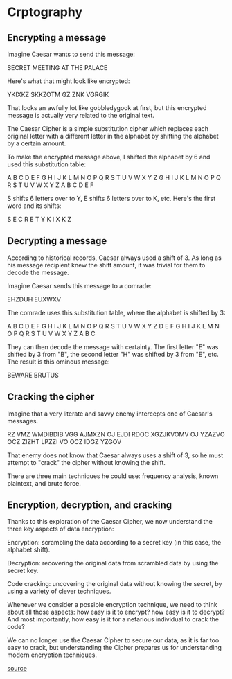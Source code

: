 # Crptography

## Encrypting a message

Imagine Caesar wants to send this message:

SECRET MEETING AT THE PALACE

Here's what that might look like encrypted:

YKIXKZ SKKZOTM GZ ZNK VGRGIK

That looks an awfully lot like gobbledygook at first, but this encrypted message is actually very related to the original text.

The Caesar Cipher is a simple substitution cipher which replaces each original letter with a different letter in the alphabet by shifting the alphabet by a certain amount.

To make the encrypted message above, I shifted the alphabet by 6 and used this substitution table:

A	B	C	D	E	F	G	H	I	J	K	L	M	N	O	P	Q	R	S	T	U	V	W	X	Y	Z
G	H	I	J	K	L	M	N	O	P	Q	R	S	T	U	V	W	X	Y	Z	A	B	C	D	E	F

S shifts 6 letters over to Y, E shifts 6 letters over to K, etc. Here's the first word and its shifts:

S	E	C	R	E	T
Y	K	I	X	K	Z

## Decrypting a message

According to historical records, Caesar always used a shift of 3. As long as his message recipient knew the shift amount, it was trivial for them to decode the message.

Imagine Caesar sends this message to a comrade:

EHZDUH EUXWXV

The comrade uses this substitution table, where the alphabet is shifted by 3:

A	B	C	D	E	F	G	H	I	J	K	L	M	N	O	P	Q	R	S	T	U	V	W	X	Y	Z
D	E	F	G	H	I	J	K	L	M	N	O	P	Q	R	S	T	U	V	W	X	Y	Z	A	B	C

They can then decode the message with certainty. The first letter "E" was shifted by 3 from "B", the second letter "H" was shifted by 3 from "E", etc. The result is this ominous message:

BEWARE BRUTUS

## Cracking the cipher

Imagine that a very literate and savvy enemy intercepts one of Caesar's messages.

RZ VMZ WMDIBDIB VGG AJMXZN OJ EJDI RDOC XGZJKVOMV OJ YZAZVO OCZ ZIZHT LPZZI VO OCZ IDGZ YZGOV

That enemy does not know that Caesar always uses a shift of 3, so he must attempt to "crack" the cipher without knowing the shift.

There are three main techniques he could use: frequency analysis, known plaintext, and brute force.

## Encryption, decryption, and cracking

Thanks to this exploration of the Caesar Cipher, we now understand the three key aspects of data encryption:

Encryption: scrambling the data according to a secret key (in this case, the alphabet shift).

Decryption: recovering the original data from scrambled data by using the secret key.

Code cracking: uncovering the original data without knowing the secret, by using a variety of clever techniques.

Whenever we consider a possible encryption technique, we need to think about all those aspects: how easy is it to encrypt? how easy is it to decrypt? And most importantly, how easy is it for a nefarious individual to crack the code?

We can no longer use the Caesar Cipher to secure our data, as it is far too easy to crack, but understanding the Cipher prepares us for understanding modern encryption techniques.

[source](https://www.khanacademy.org/computing/computers-and-internet/xcae6f4a7ff015e7d:online-data-security/xcae6f4a7ff015e7d:data-encryption-techniques/a/encryption-decryption-and-code-cracking)
